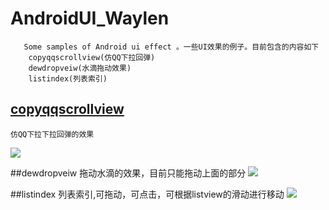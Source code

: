 # AndroidUI_Waylen
       Some samples of Android ui effect 。一些UI效果的例子。目前包含的内容如下  
        copyqqscrollview(仿QQ下拉回弹)
        dewdropveiw(水滴拖动效果)
        listindex(列表索引)

## [copyqqscrollview](https://github.com/Waylenwang/AndroidUI_Waylen/blob/master/copyqqscrollview/src/main/java/com/copyqqscrollview/project/view/SpringbackScrollView.java)
    仿QQ下拉下拉回弹的效果
![](https://raw.githubusercontent.com/Waylenwang/AndroidUI_Waylen/master/screenpic/cppyQQScrollView.gif)

##dewdropveiw
  拖动水滴的效果，目前只能拖动上面的部分
![](https://raw.githubusercontent.com/Waylenwang/AndroidUI_Waylen/master/screenpic/dewdropview.gif)

##listindex
  列表索引,可拖动，可点击，可根据listview的滑动进行移动
![](https://raw.githubusercontent.com/Waylenwang/AndroidUI_Waylen/master/screenpic/indexView.gif)
